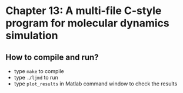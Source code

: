 # Chapter 13: A multi-file C-style program for molecular dynamics simulation

## How to compile and run?
  * type `make` to compile
  * type `./ljmd` to run
  * type `plot_results` in Matlab command window to check the results
